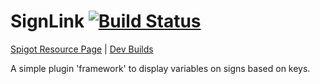 # SignLink [![Build Status](https://drone.io/github.com/bergerhealer/SignLink/status.png)](https://drone.io/github.com/bergerhealer/SignLink/latest)
[Spigot Resource Page](https://www.spigotmc.org/resources/signlink.7730/) | [Dev Builds](https://drone.io/github.com/bergerhealer/SignLink/files)

A simple plugin 'framework' to display variables on signs based on keys.
